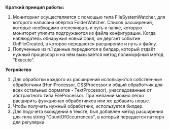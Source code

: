 <b>Краткий принцип работы:</b>
1. Мониторинг осуществляется с помощью типа FileSystemWatcher, для которого написана обёртка FolderWatcher. Список расширений, которые необходимо отслеживать и путь к папке, которую мониторит утилита подгружаются из файла конфигурации. Когда наблюдатель обнаружил новый файл, он дёргает событие OnFileCreated, в которое передаются расширение и путь к файлу.
2. Полученные из п.1 данные передаются в билдер, который отдаёт нужный процессор и на нём вызывается метод полиморфный метод "Execute".

   
<b>Устройство</b>
1. Для обработки каждого из расширений используются собственные обработчики (HtmlProcessor, CSSProcessor и общий обработчик для всех остальных форматов - TextProcessor), унаследованные от абстрактного типа FileProcessor. При желании можно легко расширить функционал обработчиков или же добавить новые.
2. Чтобы получить нужный обработчик, используется билдер.
3. Для подсчета вхождений в тексте, был добавлен метод расширения для типа string "CountOfOccurrences", в который передается паттерн для регулярки
